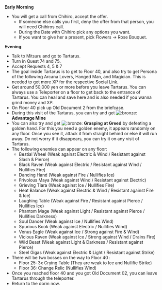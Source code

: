**Early Morning**

- You will get a call from Chihiro, accept the offer.
  - If someone else calls you first, deny the offer from that person, you will need Chihiros call.
  - During the Date with Chihiro pick any options you want.
  - If you want to give her a present, pick Flowers -> Rose Bouquet.

**Evening**

- Talk to Mitsuru and go to Tartarus.
- Turn in Quest 74 and 75.
- Accept Requests 4, 5 & 7
- The goal inside Tartarus is to get to Floor 40, and also try to get Persona of the following Arcana Lovers, Hanged Man, and Magician. This is needed to get more XP for the respective Social Link.
- Get around 50,000 yen or more before you leave Tartarus. You can always use a Teleporter on a floor to get back to the entrance of Tartarus. You can heal and save here and is also needed if you wanna grind money and XP.
- On Floor 40 pick up Old Document 2 from the briefcase.
- During this visit of the Tartarus, you can try and get ![:bronze:](/assets/bronze.png) **Advantage Mine**
- You can also try and get ![:bronze:](/assets/bronze.png) **Grasping at Greed** by defeating a golden hand. For this you need a golden enemy, it appears randomly on any floor. Once you see it, attack it from straight behind or else it will run away. Do not worry if it disappears, you can try it on any visit of Tartarus.
- The following enemies can appear on any floor:
  - Bestial Wheel (Weak against Electric & Wind / Resistant against Slash & Pierce)
  - Black Raven (Weak against Electric / Resistant against Wind / Nullifies Fire)
  - Dancing Hand (Weak against Fire / Nullifies Ice)
  - Frivolous Maya (Weak against Wind / Resistant against Electric)
  - Grieving Tiara (Weak against Ice / Nullifies Fire)
  - Heat Balance (Weak against Electric & Wind / Resistant against Fire & Ice)
  - Laughing Table (Weak against Fire / Resistant against Pierce / Nullifies Ice)
  - Phantom Mage (Weak against Light / Resistant against Pierce / Nullifies Darkness)
  - Soul Dancer (Weak against Ice / Nullifies Wind)
  - Spurious Book (Weak against Electric / Nullifies Wind)
  - Venus Eagle (Weak against Ice / Strong against Fire & Wind)
  - Vicious Raven (Weak against Ice / Strong against Wind / Drains Fire)
  - Wild Beast (Weak against Light & Darkness / Resistant against Pierce)
  - Steel Gigas (Weak against Electric & Light / Resistant against Strike)
- There will be two bosses on the way to Floor 40 :
  - Floor 25: 3x Crying Table (They are weak to Ice and Nullifie Strike)
  - Floor 36: Change Relic (Nullifies Wind)
- Once you reached floor 40 and you got Old Document 02, you can leave Tartarus through the teleporter.
- Return to the dorm now.
